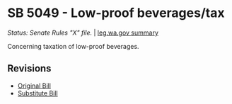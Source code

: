 # SB 5049 - Low-proof beverages/tax
*Status: Senate Rules "X" file.* | [leg.wa.gov summary](https://app.leg.wa.gov/billsummary?BillNumber=5049&Year=2021)

Concerning taxation of low-proof beverages.

## Revisions
* [Original Bill](1/)
* [Substitute Bill](S/)